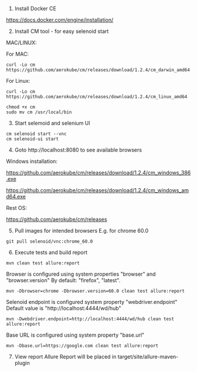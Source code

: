 1. Install Docker CE

https://docs.docker.com/engine/installation/

2. Install CM tool - for easy selenoid start 

MAC/LINUX:

For MAC:

```
curl -Lo cm https://github.com/aerokube/cm/releases/download/1.2.4/cm_darwin_amd64
```

For Linux:
```
curl -Lo cm https://github.com/aerokube/cm/releases/download/1.2.4/cm_linux_amd64
```

```
chmod +x cm
sudo mv cm /usr/local/bin
```

3. Start selemoid and selenium UI

```
cm selenoid start --vnc
cm selenoid-ui start
```

4. Goto http://localhost:8080 to see available browsers 

Windows installation:

https://github.com/aerokube/cm/releases/download/1.2.4/cm_windows_386.exe

https://github.com/aerokube/cm/releases/download/1.2.4/cm_windows_amd64.exe

Rest OS: 

https://github.com/aerokube/cm/releases

5. Pull images for intended browsers
E.g. for chrome 60.0
```
git pull selenoid/vnc:chrome_60.0
```

6. Execute tests and build report

```
mvn clean test allure:report
```

Browser is configured using system properties "browser" and "browser.version"
By default: "firefox", "latest".

```
mvn -Dbrowser=chrome -Dbrowser.version=60.0 clean test allure:report
```

Selenoid endpoint is configured system property "webdriver.endpoint"
Default value is "http://localhost:4444/wd/hub"

```
mvn -Dwebdriver.endpoint=http://localhost:4444/wd/hub clean test allure:report
```

Base URL is configured using system property "base.url"

```
mvn -Dbase.url=https://google.com clean test allure:report
```

7. View report
Allure Report will be placed in  target/site/allure-maven-plugin
